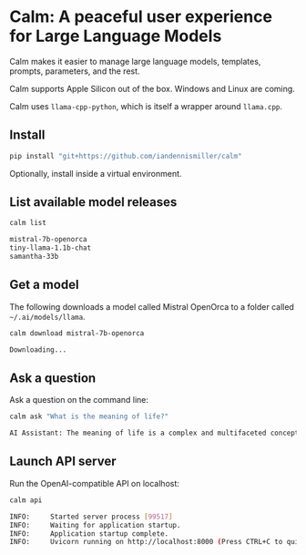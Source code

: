 # Calm: A peaceful user experience for Large Language Models

Calm makes it easier to manage large language models, templates, prompts, parameters, and the rest.

Calm supports Apple Silicon out of the box. Windows and Linux are coming.

Calm uses `llama-cpp-python`, which is itself a wrapper around `llama.cpp`.

## Install

```bash
pip install "git+https://github.com/iandennismiller/calm"
```

Optionally, install inside a virtual environment.

## List available model releases

```bash
calm list
```

```bash
mistral-7b-openorca
tiny-llama-1.1b-chat
samantha-33b
```

## Get a model

The following downloads a model called Mistral OpenOrca to a folder called `~/.ai/models/llama`.

```bash
calm download mistral-7b-openorca
```

```bash
Downloading...
```

## Ask a question

Ask a question on the command line:

```bash
calm ask "What is the meaning of life?"
```

```bash
AI Assistant: The meaning of life is a complex and multifaceted concept that has been pondered by philosophers, scientists, and individuals throughout history. There isn't a single definitive answer to this question, as it depends on one's personal beliefs, values, and experiences. However, some common themes in the search for meaning include finding purpose, happiness, and fulfillment through relationships, personal growth, and contributing positively to society.
```

## Launch API server

Run the OpenAI-compatible API on localhost:

```bash
calm api
```

```bash
INFO:     Started server process [99517]
INFO:     Waiting for application startup.
INFO:     Application startup complete.
INFO:     Uvicorn running on http://localhost:8000 (Press CTRL+C to quit)
```
